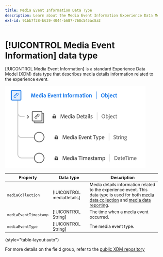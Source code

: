 ```yaml
---
title: Media Event Information Data Type
description: Learn about the Media Event Information Experience Data Model (XDM) data type.
exl-id: 91bb7f28-b629-4044-b687-768c545ac8a2
---
```

# [!UICONTROL Media Event Information] data type

[!UICONTROL Media Event Information] is a standard Experience Data Model (XDM) data type that describes media details information related to the experience event. 

![A diagram of the Media Event Information data type.](../images/data-types/media-event-information.png)

| Property | Data type | Description |
| --- | --- | --- |
| `mediaCollection` | [!UICONTROL mediaDetails] | Media details information related to the experience event. This data type is used for both [media data collection](./media-collection-details.md) and [media data reporting](./media-reporting-details.md). |
| `mediaEventTimestamp` | [!UICONTROL String] | The time when a media event occurred. |
| `mediaEventType` | [!UICONTROL String] | The media event type. |

{style="table-layout:auto"}

For more details on the field group, refer to the [public XDM repository](https://github.com/adobe/xdm/blob/master/components/datatypes/mediaevent.schema.json)
